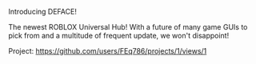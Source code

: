 Introducing DEFACE!

The newest ROBLOX Universal Hub! With a future of many game GUIs to pick from and a multitude of frequent update, we won't disappoint!

Project: https://github.com/users/FEq786/projects/1/views/1
